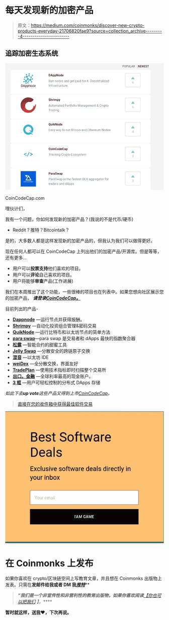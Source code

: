 # 每天发现新的加密产品

> 原文：<https://medium.com/coinmonks/discover-new-crypto-products-everyday-21706820fae9?source=collection_archive---------4----------------------->

## 追踪加密生态系统

[![](img/098d902fc149e04ca67967046387cd15.png)](https://coincodecap.com)

CoinCodeCap.com

嘿伙计们，

我有一个问题，你如何发现新的加密产品？(我说的不是代币/硬币)

*   Reddit？推特？Bitcointalk？

是的，大多数人都是这样发现新的加密产品的，但我认为我们可以做得更好。

现在任何人都可以在 CoinCodeCap 上列出他们的加密产品/开源库。但是等等，还有更多…

*   用户可以**投票支持**他们喜欢的项目。
*   用户可以**评论**自己喜欢的项目。
*   用户将能够**审查**产品(工作进展)

我们在本周推出了这个功能，一些很棒的项目也在列表中。如果您想向社区展示您的加密产品， ***请登录***[***CoinCodeCap。***](https://coincodecap.com/create)

目前列出的产品-

*   [**Dappnode**](https://coincodecap.com/product/dappnode-8) —运行节点并获得报酬。
*   [**Shrimpy**](https://coincodecap.com/product/shrimpy-6) —自动化投资组合管理&密码交易
*   [**QuikNode**](https://coincodecap.com/product/quiknode-2) —运行比特币和以太坊节点的简单方法
*   [**para swap**](https://coincodecap.com/product/paraswap-9)—para swap 是交易者和 dApps 最快的指数聚合器
*   [**松露**](https://coincodecap.com/product/truffle-7) —智能合约的甜蜜工具
*   [**Jelly Swap**](https://coincodecap.com/product/jelly-swap-6) —分散安全的跨链原子交换
*   [**混音**](https://coincodecap.com/product/remix-9) —以太坊 IDE
*   [**weiDex**](https://coincodecap.com/product/weidex-7) —全分散交换，界面友好
*   [**TradePlan**](https://coincodecap.com/product/tradeplan-crypto-screener-7) —使用技术指标即时扫描整个交易所
*   [**出口。金融**](https://coincodecap.com/product/outlet.finance-6) —全球利率最高的现金账户。
*   [**3 框**](https://coincodecap.com/product/3box-2) —用户可轻松控制的分布式 DApps 存储

*如此下去****up vote****这些产品又得到上市*[*CoinCodeCap*](https://coincodecap.com/create)*。*

> [直接在您的收件箱中获得最佳软件交易](https://coincodecap.com/?utm_source=coinmonks)

[![](img/7c0b3dfdcbfea594cc0ae7d4f9bf6fcb.png)](https://coincodecap.com/?utm_source=coinmonks)

# 在 Coinmonks 上发布

如果你喜欢在 crypto/区块链空间上写教育文章，并且想在 Coinmonks 出版物上发表。只需在**发邮件给我或者 DM 我**[***推特***](https://twitter.com/coinmonks)**

> ***“我们是一个非宣传性和非营利性的教育出版物，如果你喜欢阅读*[](https://medium.com/coinmonks)**[*【你也可以把我们*](/coinmonks/monks-need-your-help-7440418d67ec) *】。*****

******暂时就这样，送我❤️，下次再说。******